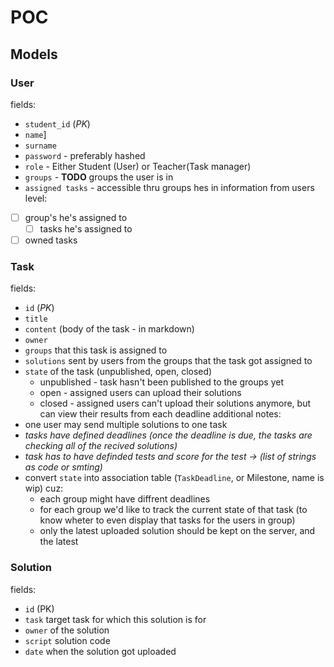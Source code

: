 # POC
## Models
### User
fields:
- `student_id` (*PK*)
- `name`]
- `surname`
- `password` - preferably hashed
- `role` - Either Student (User) or Teacher(Task manager)
- `groups` - **TODO** groups the user is in
- `assigned tasks` - accessible thru groups hes in
information from users level:
- [ ] group's he's assigned to 
    - [ ] tasks he's assigned to
- [ ] owned tasks
### Task
fields:
- `id` (*PK*)
- `title`
- `content` (body of the task - in markdown)
- `owner`
- `groups` that this task is assigned to
- `solutions` sent by users from the groups that the task got assigned to
- `state` of the task (unpublished, open, closed)
    - unpublished - task hasn't been published to the groups yet
    - open - assigned users can upload their solutions
    - closed - assigned users can't upload their solutions anymore, but can view their results from each deadline
additional notes:
- one user may send multiple solutions to one task
- *tasks have defined deadlines (once the deadline is due, the tasks are checking all of the recived solutions)*
- *task has to have definded tests and score for the test -> (list of strings as code or smting)*
- convert `state` into association table (`TaskDeadline`, or Milestone, name is wip) cuz:
    - each group might have diffrent deadlines
    - for each group we'd like to track the current state of that task 
    (to know wheter to even display that tasks for the users in group)
    - only the latest uploaded solution should be kept on the server, and the latest
### Solution
fields:
- `id` (PK)
- `task` target task for which this solution is for
- `owner` of the solution
- `script` solution code
- `date` when the solution got uploaded
